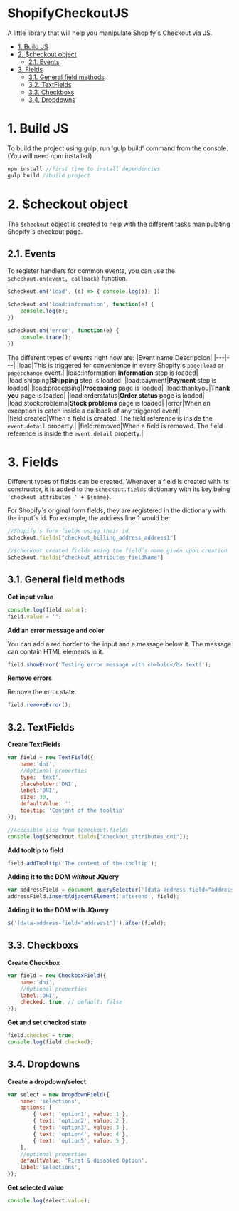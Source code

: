 # ShopifyCheckoutJS <!-- omit in toc -->
A little library that will help you manipulate Shopify´s Checkout via JS.

- [1. Build JS](#1-build-js)
- [2. $checkout object](#2-checkout-object)
	- [2.1. Events](#21-events)
- [3. Fields](#3-fields)
	- [3.1. General field methods](#31-general-field-methods)
	- [3.2. TextFields](#32-textfields)
	- [3.3. Checkboxs](#33-checkboxs)
	- [3.4. Dropdowns](#34-dropdowns)

# 1. Build JS

To build the project using gulp, run 'gulp build' command from the console. (You will need npm installed)
```javascript
npm install //first time to install dependencies
gulp build //build project
```

# 2. $checkout object
The `$checkout` object is created to help with the different tasks manipulating Shopify´s checkout page.

## 2.1. Events
To register handlers for common events, you can use the `$checkout.on(event, callback)` function.
```javascript
$checkout.on('load', (e) => { console.log(e); })

$checkout.on('load:information', function(e) { 
	console.log(e); 
})

$checkout.on('error', function(e) { 
	console.trace(); 
})
```
The different types of events right now are:
|Event name|Descripcion|
|---|---|
|load|This is triggered for convenience in every Shopify´s ``page:load`` or ``page:change`` event.|
|load:information|**Information** step is loaded|
|load:shipping|**Shipping** step is loaded|
|load:payment|**Payment** step is loaded|
|load:processing|**Processing** page is loaded|
|load:thankyou|**Thank you** page is loaded|
|load:orderstatus|**Order status** page is loaded|
|load:stockproblems|**Stock problems** page is loaded|
|error|When an exception is catch inside a callback of any triggered event|
|field:created|When a field is created. The field reference is inside the ``event.detail`` property.|
|field:removed|When a field is removed. The field reference is inside the ``event.detail`` property.|

# 3. Fields
Different types of fields can be created. Whenever a field is created with its constructor, it is added to the ``$checkout.fields`` dictionary with its key being ``'checkout_attributes_' + ${name}``.

For Shopify´s original form fields, they are registered in the dictionary with the input´s id. For example, the address line 1 would be:

```javascript
//Shopify´s form fields using their id
$checkout.fields["checkout_billing_address_address1"]

//$checkout created fields using the field´s name given upon creation
$checkout.fields["checkout_attributes_fieldName"]
```


## 3.1. General field methods

**Get input value**
```javascript
console.log(field.value);
field.value = '';
```

**Add an error message and color**

You can add a red border to the input and a message below it. The message can contain HTML elements in it.

```javascript
field.showError('Testing error message with <b>bold</b> text!');
```

**Remove errors**

Remove the error state.

```javascript
field.removeError();
```

## 3.2. TextFields

**Create TextFields**
```javascript
var field = new TextField({
	name:'dni',
	//Optional properties
	type: 'text', 
	placeholder:'DNI', 
	label:'DNI',
	size: 30, 
	defaultValue: '', 
	tooltip: 'Content of the tooltip'
});

//Accesible also from $checkout.fields
console.log($checkout.fields["checkout_attributes_dni"]);
```

**Add tooltip to field**
```javascript
field.addTooltip('The content of the tooltip');
```

**Adding it to the DOM *without* JQuery**
```javascript
var addressField = document.querySelector('[data-address-field="address1"]');
addressField.insertAdjacentElement('afterend', field);
```

**Adding it to the DOM with JQuery**
```javascript
$('[data-address-field="address1"]').after(field);
```

## 3.3. Checkboxs

**Create Checkbox**
```javascript
var field = new CheckboxField({
	name:'dni', 
	//Optional properties
	label:'DNI',
	checked: true, // default: false
});
```

**Get and set checked state**
```javascript
field.checked = true;
console.log(field.checked);
```

## 3.4. Dropdowns

**Create a dropdown/select**
```javascript
var select = new DropdownField({
    name: 'selections',
    options: [
        { text: 'option1', value: 1 },
        { text: 'option2', value: 2 },
        { text: 'option3', value: 3 },
        { text: 'option4', value: 4 },
        { text: 'option5', value: 5 },
	],
	//optional properties
	defaultValue: 'First & disabled Option', 
	label:'Selections',
});
```

**Get selected value**
```javascript
console.log(select.value);
```
